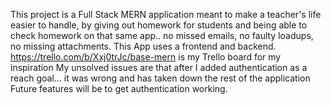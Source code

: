 This project is a Full Stack MERN application meant to make a teacher's life easier to handle, by giving out homework for students and being able to check homework on that same app.. no missed emails, no faulty loadups, no missing attachments.
This App uses a frontend and backend.
https://trello.com/b/Xxj0trJc/base-mern is my Trello board for my inspiration
My unsolved issues are that after I added authentication as a reach goal... it was wrong and has taken down the rest of the application
Future features will be to get authentication working.
